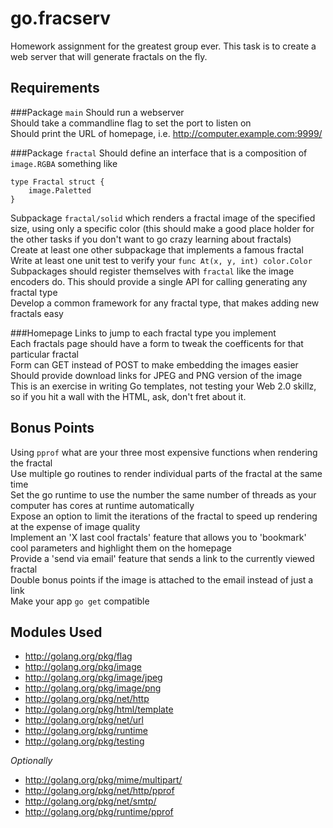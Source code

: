 go.fracserv
===========

Homework assignment for the greatest group ever.  This task is to create a web
server that will generate fractals on the fly.

Requirements
------------

###Package `main`
Should run a webserver  
Should take a commandline flag to set the port to listen on  
Should print the URL of homepage, i.e. http://computer.example.com:9999/  

###Package `fractal`
Should define an interface that is a composition of `image.RGBA` something like  

    type Fractal struct {
    	image.Paletted
    }

Subpackage `fractal/solid` which renders a fractal image of the specified size, using only a specific color (this should make a good place holder for the other tasks if you don't want to go crazy learning about fractals)  
Create at least one other subpackage that implements a famous fractal  
Write at least one unit test to verify your `func At(x, y, int) color.Color`  
Subpackages should register themselves with `fractal` like the image encoders do.  This should provide a single API for calling generating any fractal type  
Develop a common framework for any fractal type, that makes adding new fractals easy

###Homepage
Links to jump to each fractal type you implement  
Each fractals page should have a form to tweak the coefficents for that particular fractal  
Form can GET instead of POST to make embedding the images easier  
Should provide download links for JPEG and PNG version of the image  
This is an exercise in writing Go templates, not testing your Web 2.0 skillz, so if you hit a wall with the HTML, ask, don't fret about it.  


Bonus Points
------------
Using `pprof` what are your three most expensive functions when rendering the fractal  
Use multiple go routines to render individual parts of the fractal at the same time  
Set the go runtime to use the number the same number of threads as your computer has cores at runtime automatically  
Expose an option to limit the iterations of the fractal to speed up rendering at the expense of image quality  
Implement an 'X last cool fractals' feature that allows you to 'bookmark' cool parameters and highlight them on the homepage  
Provide a 'send via email' feature that sends a link to the currently viewed fractal  
Double bonus points if the image is attached to the email instead of just a link  
Make your app `go get` compatible


Modules Used
------------
* <http://golang.org/pkg/flag>
* <http://golang.org/pkg/image>
* <http://golang.org/pkg/image/jpeg>
* <http://golang.org/pkg/image/png>
* <http://golang.org/pkg/net/http>
* <http://golang.org/pkg/html/template>
* <http://golang.org/pkg/net/url>
* <http://golang.org/pkg/runtime>
* <http://golang.org/pkg/testing>

*Optionally*
* <http://golang.org/pkg/mime/multipart/>
* <http://golang.org/pkg/net/http/pprof>
* <http://golang.org/pkg/net/smtp/>
* <http://golang.org/pkg/runtime/pprof>
